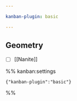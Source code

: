 ```yaml
---

kanban-plugin: basic

---
```


## Geometry

- [ ] [[Nanite]]




%% kanban:settings
```
{"kanban-plugin":"basic"}
```
%%
